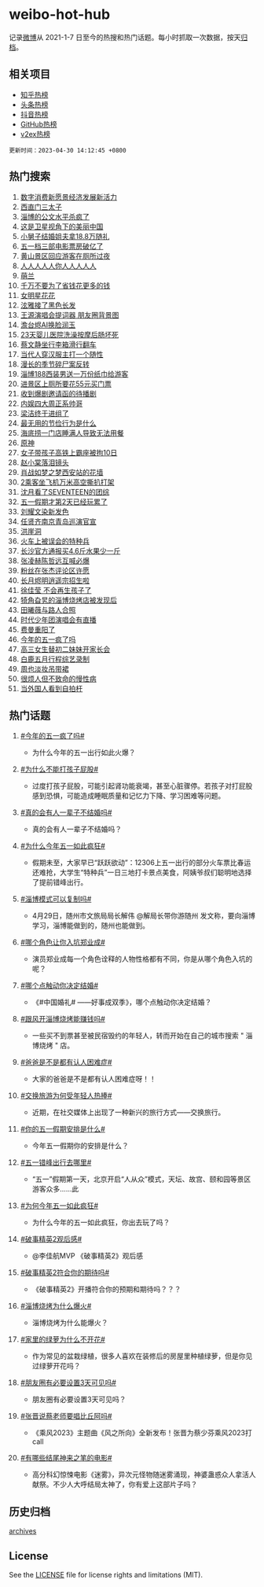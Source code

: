 # weibo-hot-hub

记录[微博](https://www.weibo.com)从 2021-1-7 日至今的热搜和热门话题。每小时抓取一次数据，按天[归档](archives)。

## 相关项目

- [知乎热榜](https://github.com/lonnyzhang423/zhihu-hot-hub)
- [头条热榜](https://github.com/lonnyzhang423/toutiao-hot-hub)
- [抖音热榜](https://github.com/lonnyzhang423/douyin-hot-hub)
- [GitHub热榜](https://github.com/lonnyzhang423/github-hot-hub)
- [v2ex热榜](https://github.com/lonnyzhang423/v2ex-hot-hub)


`更新时间：2023-04-30 14:12:45 +0800`

## 热门搜索

1. [数字消费新愿景经济发展新活力](https://m.weibo.cn/search?containerid=100103type%3D1%26t%3D10%26q%3D%23%E6%95%B0%E5%AD%97%E6%B6%88%E8%B4%B9%E6%96%B0%E6%84%BF%E6%99%AF%E7%BB%8F%E6%B5%8E%E5%8F%91%E5%B1%95%E6%96%B0%E6%B4%BB%E5%8A%9B%23&stream_entry_id=51&isnewpage=1&extparam=seat%3D1%26c_type%3D51%26dgr%3D0%26cate%3D10103%26filter_type%3Drealtimehot%26stream_entry_id%3D51%26pos%3D0%26display_time%3D1682835163%26pre_seqid%3D168283516321196406111&luicode=10000011&lfid=106003type%253D25%2526t%253D3%2526disable_hot%253D1%2526filter_type%253Drealtimehot)
1. [西直门三太子](https://m.weibo.cn/search?containerid=100103type%3D1%26t%3D10%26q%3D%E8%A5%BF%E7%9B%B4%E9%97%A8%E4%B8%89%E5%A4%AA%E5%AD%90&stream_entry_id=31&isnewpage=1&extparam=seat%3D1%26c_type%3D31%26flag%3D2%26realpos%3D1%26stream_entry_id%3D31%26filter_type%3Drealtimehot%26band_rank%3D1%26q%3D%25E8%25A5%25BF%25E7%259B%25B4%25E9%2597%25A8%25E4%25B8%2589%25E5%25A4%25AA%25E5%25AD%2590%26dgr%3D0%26pos%3D0%26cate%3D5001%26lcate%3D5001%26display_time%3D1682835163%26pre_seqid%3D168283516321196406111&luicode=10000011&lfid=106003type%253D25%2526t%253D3%2526disable_hot%253D1%2526filter_type%253Drealtimehot)
1. [淄博的公文水平杀疯了](https://m.weibo.cn/search?containerid=100103type%3D1%26t%3D10%26q%3D%E6%B7%84%E5%8D%9A%E7%9A%84%E5%85%AC%E6%96%87%E6%B0%B4%E5%B9%B3%E6%9D%80%E7%96%AF%E4%BA%86&stream_entry_id=31&isnewpage=1&extparam=seat%3D1%26c_type%3D31%26flag%3D16%26realpos%3D2%26stream_entry_id%3D31%26filter_type%3Drealtimehot%26band_rank%3D2%26q%3D%25E6%25B7%2584%25E5%258D%259A%25E7%259A%2584%25E5%2585%25AC%25E6%2596%2587%25E6%25B0%25B4%25E5%25B9%25B3%25E6%259D%2580%25E7%2596%25AF%25E4%25BA%2586%26dgr%3D0%26pos%3D1%26cate%3D5001%26lcate%3D5001%26display_time%3D1682835163%26pre_seqid%3D168283516321196406111&luicode=10000011&lfid=106003type%253D25%2526t%253D3%2526disable_hot%253D1%2526filter_type%253Drealtimehot)
1. [这是卫星视角下的美丽中国](https://m.weibo.cn/search?containerid=100103type%3D1%26t%3D10%26q%3D%23%E8%BF%99%E6%98%AF%E5%8D%AB%E6%98%9F%E8%A7%86%E8%A7%92%E4%B8%8B%E7%9A%84%E7%BE%8E%E4%B8%BD%E4%B8%AD%E5%9B%BD%23&stream_entry_id=31&isnewpage=1&extparam=seat%3D1%26c_type%3D31%26flag%3D0%26realpos%3D3%26stream_entry_id%3D31%26filter_type%3Drealtimehot%26band_rank%3D3%26q%3D%2523%25E8%25BF%2599%25E6%2598%25AF%25E5%258D%25AB%25E6%2598%259F%25E8%25A7%2586%25E8%25A7%2592%25E4%25B8%258B%25E7%259A%2584%25E7%25BE%258E%25E4%25B8%25BD%25E4%25B8%25AD%25E5%259B%25BD%2523%26dgr%3D0%26pos%3D2%26cate%3D5001%26lcate%3D5001%26display_time%3D1682835163%26pre_seqid%3D168283516321196406111&luicode=10000011&lfid=106003type%253D25%2526t%253D3%2526disable_hot%253D1%2526filter_type%253Drealtimehot)
1. [小舅子结婚姐夫拿18.8万随礼](https://m.weibo.cn/search?containerid=100103type%3D1%26t%3D10%26q%3D%23%E5%B0%8F%E8%88%85%E5%AD%90%E7%BB%93%E5%A9%9A%E5%A7%90%E5%A4%AB%E6%8B%BF18.8%E4%B8%87%E9%9A%8F%E7%A4%BC%23&stream_entry_id=31&isnewpage=1&extparam=seat%3D1%26c_type%3D31%26flag%3D1%26realpos%3D4%26stream_entry_id%3D31%26filter_type%3Drealtimehot%26band_rank%3D4%26q%3D%2523%25E5%25B0%258F%25E8%2588%2585%25E5%25AD%2590%25E7%25BB%2593%25E5%25A9%259A%25E5%25A7%2590%25E5%25A4%25AB%25E6%258B%25BF18.8%25E4%25B8%2587%25E9%259A%258F%25E7%25A4%25BC%2523%26dgr%3D0%26pos%3D3%26cate%3D5001%26lcate%3D5001%26display_time%3D1682835163%26pre_seqid%3D168283516321196406111&luicode=10000011&lfid=106003type%253D25%2526t%253D3%2526disable_hot%253D1%2526filter_type%253Drealtimehot)
1. [五一档三部电影票房破亿了](https://m.weibo.cn/search?containerid=100103type%3D1%26t%3D10%26q%3D%23%E4%BA%94%E4%B8%80%E6%A1%A3%E4%B8%89%E9%83%A8%E7%94%B5%E5%BD%B1%E7%A5%A8%E6%88%BF%E7%A0%B4%E4%BA%BF%E4%BA%86%23&stream_entry_id=31&isnewpage=1&extparam=seat%3D1%26c_type%3D31%26flag%3D2%26realpos%3D5%26stream_entry_id%3D31%26filter_type%3Drealtimehot%26band_rank%3D5%26q%3D%2523%25E4%25BA%2594%25E4%25B8%2580%25E6%25A1%25A3%25E4%25B8%2589%25E9%2583%25A8%25E7%2594%25B5%25E5%25BD%25B1%25E7%25A5%25A8%25E6%2588%25BF%25E7%25A0%25B4%25E4%25BA%25BF%25E4%25BA%2586%2523%26dgr%3D0%26pos%3D4%26cate%3D5001%26lcate%3D5001%26display_time%3D1682835163%26pre_seqid%3D168283516321196406111&luicode=10000011&lfid=106003type%253D25%2526t%253D3%2526disable_hot%253D1%2526filter_type%253Drealtimehot)
1. [黄山景区回应游客在厕所过夜](https://m.weibo.cn/search?containerid=100103type%3D1%26t%3D10%26q%3D%23%E9%BB%84%E5%B1%B1%E6%99%AF%E5%8C%BA%E5%9B%9E%E5%BA%94%E6%B8%B8%E5%AE%A2%E5%9C%A8%E5%8E%95%E6%89%80%E8%BF%87%E5%A4%9C%23&stream_entry_id=31&isnewpage=1&extparam=seat%3D1%26c_type%3D31%26flag%3D2%26realpos%3D6%26stream_entry_id%3D31%26filter_type%3Drealtimehot%26band_rank%3D6%26q%3D%2523%25E9%25BB%2584%25E5%25B1%25B1%25E6%2599%25AF%25E5%258C%25BA%25E5%259B%259E%25E5%25BA%2594%25E6%25B8%25B8%25E5%25AE%25A2%25E5%259C%25A8%25E5%258E%2595%25E6%2589%2580%25E8%25BF%2587%25E5%25A4%259C%2523%26dgr%3D0%26pos%3D5%26cate%3D5001%26lcate%3D5001%26display_time%3D1682835163%26pre_seqid%3D168283516321196406111&luicode=10000011&lfid=106003type%253D25%2526t%253D3%2526disable_hot%253D1%2526filter_type%253Drealtimehot)
1. [人人人人人你人人人人人](https://m.weibo.cn/search?containerid=100103type%3D1%26t%3D10%26q%3D%23%E4%BA%BA%E4%BA%BA%E4%BA%BA%E4%BA%BA%E4%BA%BA%E4%BD%A0%E4%BA%BA%E4%BA%BA%E4%BA%BA%E4%BA%BA%E4%BA%BA%23&stream_entry_id=31&isnewpage=1&extparam=seat%3D1%26c_type%3D31%26flag%3D0%26realpos%3D7%26stream_entry_id%3D31%26filter_type%3Drealtimehot%26band_rank%3D7%26q%3D%2523%25E4%25BA%25BA%25E4%25BA%25BA%25E4%25BA%25BA%25E4%25BA%25BA%25E4%25BA%25BA%25E4%25BD%25A0%25E4%25BA%25BA%25E4%25BA%25BA%25E4%25BA%25BA%25E4%25BA%25BA%25E4%25BA%25BA%2523%26dgr%3D0%26pos%3D6%26cate%3D5001%26lcate%3D5001%26display_time%3D1682835163%26pre_seqid%3D168283516321196406111&luicode=10000011&lfid=106003type%253D25%2526t%253D3%2526disable_hot%253D1%2526filter_type%253Drealtimehot)
1. [萌兰](https://m.weibo.cn/search?containerid=100103type%3D1%26t%3D10%26q%3D%E8%90%8C%E5%85%B0&stream_entry_id=31&isnewpage=1&extparam=seat%3D1%26c_type%3D31%26flag%3D16%26realpos%3D8%26stream_entry_id%3D31%26filter_type%3Drealtimehot%26band_rank%3D8%26q%3D%25E8%2590%258C%25E5%2585%25B0%26dgr%3D0%26pos%3D7%26cate%3D5001%26lcate%3D5001%26display_time%3D1682835163%26pre_seqid%3D168283516321196406111&luicode=10000011&lfid=106003type%253D25%2526t%253D3%2526disable_hot%253D1%2526filter_type%253Drealtimehot)
1. [千万不要为了省钱花更多的钱](https://m.weibo.cn/search?containerid=100103type%3D1%26t%3D10%26q%3D%23%E5%8D%83%E4%B8%87%E4%B8%8D%E8%A6%81%E4%B8%BA%E4%BA%86%E7%9C%81%E9%92%B1%E8%8A%B1%E6%9B%B4%E5%A4%9A%E7%9A%84%E9%92%B1%23&stream_entry_id=31&isnewpage=1&extparam=seat%3D1%26c_type%3D31%26flag%3D1%26realpos%3D9%26stream_entry_id%3D31%26filter_type%3Drealtimehot%26band_rank%3D9%26q%3D%2523%25E5%258D%2583%25E4%25B8%2587%25E4%25B8%258D%25E8%25A6%2581%25E4%25B8%25BA%25E4%25BA%2586%25E7%259C%2581%25E9%2592%25B1%25E8%258A%25B1%25E6%259B%25B4%25E5%25A4%259A%25E7%259A%2584%25E9%2592%25B1%2523%26dgr%3D0%26pos%3D8%26cate%3D5001%26lcate%3D5001%26display_time%3D1682835163%26pre_seqid%3D168283516321196406111&luicode=10000011&lfid=106003type%253D25%2526t%253D3%2526disable_hot%253D1%2526filter_type%253Drealtimehot)
1. [女明星花花](https://m.weibo.cn/search?containerid=100103type%3D1%26t%3D10%26q%3D%E5%A5%B3%E6%98%8E%E6%98%9F%E8%8A%B1%E8%8A%B1&stream_entry_id=31&isnewpage=1&extparam=seat%3D1%26c_type%3D31%26flag%3D0%26realpos%3D10%26stream_entry_id%3D31%26filter_type%3Drealtimehot%26band_rank%3D10%26q%3D%25E5%25A5%25B3%25E6%2598%258E%25E6%2598%259F%25E8%258A%25B1%25E8%258A%25B1%26dgr%3D0%26pos%3D9%26cate%3D5001%26lcate%3D5001%26display_time%3D1682835163%26pre_seqid%3D168283516321196406111&luicode=10000011&lfid=106003type%253D25%2526t%253D3%2526disable_hot%253D1%2526filter_type%253Drealtimehot)
1. [泫雅接了黑色长发](https://m.weibo.cn/search?containerid=100103type%3D1%26t%3D10%26q%3D%23%E6%B3%AB%E9%9B%85%E6%8E%A5%E4%BA%86%E9%BB%91%E8%89%B2%E9%95%BF%E5%8F%91%23&stream_entry_id=31&isnewpage=1&extparam=seat%3D1%26c_type%3D31%26flag%3D2%26realpos%3D11%26stream_entry_id%3D31%26filter_type%3Drealtimehot%26band_rank%3D11%26q%3D%2523%25E6%25B3%25AB%25E9%259B%2585%25E6%258E%25A5%25E4%25BA%2586%25E9%25BB%2591%25E8%2589%25B2%25E9%2595%25BF%25E5%258F%2591%2523%26dgr%3D0%26pos%3D10%26cate%3D5001%26lcate%3D5001%26display_time%3D1682835163%26pre_seqid%3D168283516321196406111&luicode=10000011&lfid=106003type%253D25%2526t%253D3%2526disable_hot%253D1%2526filter_type%253Drealtimehot)
1. [王源演唱会提词器 朋友圈背景图](https://m.weibo.cn/search?containerid=100103type%3D1%26t%3D10%26q%3D%E7%8E%8B%E6%BA%90%E6%BC%94%E5%94%B1%E4%BC%9A%E6%8F%90%E8%AF%8D%E5%99%A8+%E6%9C%8B%E5%8F%8B%E5%9C%88%E8%83%8C%E6%99%AF%E5%9B%BE&stream_entry_id=31&isnewpage=1&extparam=seat%3D1%26c_type%3D31%26flag%3D0%26realpos%3D12%26stream_entry_id%3D31%26filter_type%3Drealtimehot%26band_rank%3D12%26q%3D%25E7%258E%258B%25E6%25BA%2590%25E6%25BC%2594%25E5%2594%25B1%25E4%25BC%259A%25E6%258F%2590%25E8%25AF%258D%25E5%2599%25A8%2520%25E6%259C%258B%25E5%258F%258B%25E5%259C%2588%25E8%2583%258C%25E6%2599%25AF%25E5%259B%25BE%26dgr%3D0%26pos%3D11%26cate%3D5001%26lcate%3D5001%26display_time%3D1682835163%26pre_seqid%3D168283516321196406111&luicode=10000011&lfid=106003type%253D25%2526t%253D3%2526disable_hot%253D1%2526filter_type%253Drealtimehot)
1. [澹台烬AI换脸润玉](https://m.weibo.cn/search?containerid=100103type%3D1%26t%3D10%26q%3D%23%E6%BE%B9%E5%8F%B0%E7%83%ACAI%E6%8D%A2%E8%84%B8%E6%B6%A6%E7%8E%89%23&stream_entry_id=31&isnewpage=1&extparam=seat%3D1%26c_type%3D31%26flag%3D1%26realpos%3D13%26stream_entry_id%3D31%26filter_type%3Drealtimehot%26band_rank%3D13%26q%3D%2523%25E6%25BE%25B9%25E5%258F%25B0%25E7%2583%25ACAI%25E6%258D%25A2%25E8%2584%25B8%25E6%25B6%25A6%25E7%258E%2589%2523%26dgr%3D0%26pos%3D12%26cate%3D5001%26lcate%3D5001%26display_time%3D1682835163%26pre_seqid%3D168283516321196406111&luicode=10000011&lfid=106003type%253D25%2526t%253D3%2526disable_hot%253D1%2526filter_type%253Drealtimehot)
1. [23天婴儿医院洗澡按摩后肠坏死](https://m.weibo.cn/search?containerid=100103type%3D1%26t%3D10%26q%3D%2323%E5%A4%A9%E5%A9%B4%E5%84%BF%E5%8C%BB%E9%99%A2%E6%B4%97%E6%BE%A1%E6%8C%89%E6%91%A9%E5%90%8E%E8%82%A0%E5%9D%8F%E6%AD%BB%23&stream_entry_id=31&isnewpage=1&extparam=seat%3D1%26c_type%3D31%26flag%3D0%26realpos%3D14%26stream_entry_id%3D31%26filter_type%3Drealtimehot%26band_rank%3D14%26q%3D%252323%25E5%25A4%25A9%25E5%25A9%25B4%25E5%2584%25BF%25E5%258C%25BB%25E9%2599%25A2%25E6%25B4%2597%25E6%25BE%25A1%25E6%258C%2589%25E6%2591%25A9%25E5%2590%258E%25E8%2582%25A0%25E5%259D%258F%25E6%25AD%25BB%2523%26dgr%3D0%26pos%3D13%26cate%3D5001%26lcate%3D5001%26display_time%3D1682835163%26pre_seqid%3D168283516321196406111&luicode=10000011&lfid=106003type%253D25%2526t%253D3%2526disable_hot%253D1%2526filter_type%253Drealtimehot)
1. [蔡文静坐行李箱滑行翻车](https://m.weibo.cn/search?containerid=100103type%3D1%26t%3D10%26q%3D%23%E8%94%A1%E6%96%87%E9%9D%99%E5%9D%90%E8%A1%8C%E6%9D%8E%E7%AE%B1%E6%BB%91%E8%A1%8C%E7%BF%BB%E8%BD%A6%23&stream_entry_id=31&isnewpage=1&extparam=seat%3D1%26c_type%3D31%26flag%3D1%26realpos%3D15%26stream_entry_id%3D31%26filter_type%3Drealtimehot%26band_rank%3D15%26q%3D%2523%25E8%2594%25A1%25E6%2596%2587%25E9%259D%2599%25E5%259D%2590%25E8%25A1%258C%25E6%259D%258E%25E7%25AE%25B1%25E6%25BB%2591%25E8%25A1%258C%25E7%25BF%25BB%25E8%25BD%25A6%2523%26dgr%3D0%26pos%3D14%26cate%3D5001%26lcate%3D5001%26display_time%3D1682835163%26pre_seqid%3D168283516321196406111&luicode=10000011&lfid=106003type%253D25%2526t%253D3%2526disable_hot%253D1%2526filter_type%253Drealtimehot)
1. [当代人穿汉服主打一个随性](https://m.weibo.cn/search?containerid=100103type%3D1%26t%3D10%26q%3D%23%E5%BD%93%E4%BB%A3%E4%BA%BA%E7%A9%BF%E6%B1%89%E6%9C%8D%E4%B8%BB%E6%89%93%E4%B8%80%E4%B8%AA%E9%9A%8F%E6%80%A7%23&stream_entry_id=31&isnewpage=1&extparam=seat%3D1%26c_type%3D31%26flag%3D1%26realpos%3D16%26stream_entry_id%3D31%26filter_type%3Drealtimehot%26band_rank%3D16%26q%3D%2523%25E5%25BD%2593%25E4%25BB%25A3%25E4%25BA%25BA%25E7%25A9%25BF%25E6%25B1%2589%25E6%259C%258D%25E4%25B8%25BB%25E6%2589%2593%25E4%25B8%2580%25E4%25B8%25AA%25E9%259A%258F%25E6%2580%25A7%2523%26dgr%3D0%26pos%3D15%26cate%3D5001%26lcate%3D5001%26display_time%3D1682835163%26pre_seqid%3D168283516321196406111&luicode=10000011&lfid=106003type%253D25%2526t%253D3%2526disable_hot%253D1%2526filter_type%253Drealtimehot)
1. [漫长的季节碎尸案反转](https://m.weibo.cn/search?containerid=100103type%3D1%26t%3D10%26q%3D%23%E6%BC%AB%E9%95%BF%E7%9A%84%E5%AD%A3%E8%8A%82%E7%A2%8E%E5%B0%B8%E6%A1%88%E5%8F%8D%E8%BD%AC%23&stream_entry_id=31&isnewpage=1&extparam=seat%3D1%26c_type%3D31%26flag%3D0%26realpos%3D17%26stream_entry_id%3D31%26filter_type%3Drealtimehot%26band_rank%3D17%26q%3D%2523%25E6%25BC%25AB%25E9%2595%25BF%25E7%259A%2584%25E5%25AD%25A3%25E8%258A%2582%25E7%25A2%258E%25E5%25B0%25B8%25E6%25A1%2588%25E5%258F%258D%25E8%25BD%25AC%2523%26dgr%3D0%26pos%3D16%26cate%3D5001%26lcate%3D5001%26display_time%3D1682835163%26pre_seqid%3D168283516321196406111&luicode=10000011&lfid=106003type%253D25%2526t%253D3%2526disable_hot%253D1%2526filter_type%253Drealtimehot)
1. [淄博188西装男送一万份纸巾给游客](https://m.weibo.cn/search?containerid=100103type%3D1%26t%3D10%26q%3D%23%E6%B7%84%E5%8D%9A188%E8%A5%BF%E8%A3%85%E7%94%B7%E9%80%81%E4%B8%80%E4%B8%87%E4%BB%BD%E7%BA%B8%E5%B7%BE%E7%BB%99%E6%B8%B8%E5%AE%A2%23&stream_entry_id=31&isnewpage=1&extparam=seat%3D1%26c_type%3D31%26flag%3D0%26realpos%3D18%26stream_entry_id%3D31%26filter_type%3Drealtimehot%26band_rank%3D18%26q%3D%2523%25E6%25B7%2584%25E5%258D%259A188%25E8%25A5%25BF%25E8%25A3%2585%25E7%2594%25B7%25E9%2580%2581%25E4%25B8%2580%25E4%25B8%2587%25E4%25BB%25BD%25E7%25BA%25B8%25E5%25B7%25BE%25E7%25BB%2599%25E6%25B8%25B8%25E5%25AE%25A2%2523%26dgr%3D0%26pos%3D17%26cate%3D5001%26lcate%3D5001%26display_time%3D1682835163%26pre_seqid%3D168283516321196406111&luicode=10000011&lfid=106003type%253D25%2526t%253D3%2526disable_hot%253D1%2526filter_type%253Drealtimehot)
1. [进景区上厕所要花55元买门票](https://m.weibo.cn/search?containerid=100103type%3D1%26t%3D10%26q%3D%23%E8%BF%9B%E6%99%AF%E5%8C%BA%E4%B8%8A%E5%8E%95%E6%89%80%E8%A6%81%E8%8A%B155%E5%85%83%E4%B9%B0%E9%97%A8%E7%A5%A8%23&stream_entry_id=31&isnewpage=1&extparam=seat%3D1%26c_type%3D31%26flag%3D1%26realpos%3D19%26stream_entry_id%3D31%26filter_type%3Drealtimehot%26band_rank%3D19%26q%3D%2523%25E8%25BF%259B%25E6%2599%25AF%25E5%258C%25BA%25E4%25B8%258A%25E5%258E%2595%25E6%2589%2580%25E8%25A6%2581%25E8%258A%25B155%25E5%2585%2583%25E4%25B9%25B0%25E9%2597%25A8%25E7%25A5%25A8%2523%26dgr%3D0%26pos%3D18%26cate%3D5001%26lcate%3D5001%26display_time%3D1682835163%26pre_seqid%3D168283516321196406111&luicode=10000011&lfid=106003type%253D25%2526t%253D3%2526disable_hot%253D1%2526filter_type%253Drealtimehot)
1. [收到爆剧邀请函的待播剧](https://m.weibo.cn/search?containerid=100103type%3D1%26t%3D10%26q%3D%23%E6%94%B6%E5%88%B0%E7%88%86%E5%89%A7%E9%82%80%E8%AF%B7%E5%87%BD%E7%9A%84%E5%BE%85%E6%92%AD%E5%89%A7%23&stream_entry_id=31&isnewpage=1&extparam=seat%3D1%26c_type%3D31%26flag%3D0%26realpos%3D20%26stream_entry_id%3D31%26filter_type%3Drealtimehot%26band_rank%3D20%26q%3D%2523%25E6%2594%25B6%25E5%2588%25B0%25E7%2588%2586%25E5%2589%25A7%25E9%2582%2580%25E8%25AF%25B7%25E5%2587%25BD%25E7%259A%2584%25E5%25BE%2585%25E6%2592%25AD%25E5%2589%25A7%2523%26dgr%3D0%26pos%3D19%26cate%3D5001%26lcate%3D5001%26display_time%3D1682835163%26pre_seqid%3D168283516321196406111&luicode=10000011&lfid=106003type%253D25%2526t%253D3%2526disable_hot%253D1%2526filter_type%253Drealtimehot)
1. [内娱四大周正系帅哥](https://m.weibo.cn/search?containerid=100103type%3D1%26t%3D10%26q%3D%23%E5%86%85%E5%A8%B1%E5%9B%9B%E5%A4%A7%E5%91%A8%E6%AD%A3%E7%B3%BB%E5%B8%85%E5%93%A5%23&stream_entry_id=31&isnewpage=1&extparam=seat%3D1%26c_type%3D31%26flag%3D0%26realpos%3D21%26stream_entry_id%3D31%26filter_type%3Drealtimehot%26band_rank%3D21%26q%3D%2523%25E5%2586%2585%25E5%25A8%25B1%25E5%259B%259B%25E5%25A4%25A7%25E5%2591%25A8%25E6%25AD%25A3%25E7%25B3%25BB%25E5%25B8%2585%25E5%2593%25A5%2523%26dgr%3D0%26pos%3D20%26cate%3D5001%26lcate%3D5001%26display_time%3D1682835163%26pre_seqid%3D168283516321196406111&luicode=10000011&lfid=106003type%253D25%2526t%253D3%2526disable_hot%253D1%2526filter_type%253Drealtimehot)
1. [梁洁终于进组了](https://m.weibo.cn/search?containerid=100103type%3D1%26t%3D10%26q%3D%23%E6%A2%81%E6%B4%81%E7%BB%88%E4%BA%8E%E8%BF%9B%E7%BB%84%E4%BA%86%23&stream_entry_id=31&isnewpage=1&extparam=seat%3D1%26c_type%3D31%26flag%3D0%26realpos%3D22%26stream_entry_id%3D31%26filter_type%3Drealtimehot%26band_rank%3D22%26q%3D%2523%25E6%25A2%2581%25E6%25B4%2581%25E7%25BB%2588%25E4%25BA%258E%25E8%25BF%259B%25E7%25BB%2584%25E4%25BA%2586%2523%26dgr%3D0%26pos%3D21%26cate%3D5001%26lcate%3D5001%26display_time%3D1682835163%26pre_seqid%3D168283516321196406111&luicode=10000011&lfid=106003type%253D25%2526t%253D3%2526disable_hot%253D1%2526filter_type%253Drealtimehot)
1. [最无用的节俭行为是什么](https://m.weibo.cn/search?containerid=100103type%3D1%26t%3D10%26q%3D%23%E6%9C%80%E6%97%A0%E7%94%A8%E7%9A%84%E8%8A%82%E4%BF%AD%E8%A1%8C%E4%B8%BA%E6%98%AF%E4%BB%80%E4%B9%88%23&stream_entry_id=31&isnewpage=1&extparam=seat%3D1%26c_type%3D31%26flag%3D0%26realpos%3D23%26stream_entry_id%3D31%26filter_type%3Drealtimehot%26band_rank%3D23%26q%3D%2523%25E6%259C%2580%25E6%2597%25A0%25E7%2594%25A8%25E7%259A%2584%25E8%258A%2582%25E4%25BF%25AD%25E8%25A1%258C%25E4%25B8%25BA%25E6%2598%25AF%25E4%25BB%2580%25E4%25B9%2588%2523%26dgr%3D0%26pos%3D22%26cate%3D5001%26lcate%3D5001%26display_time%3D1682835163%26pre_seqid%3D168283516321196406111&luicode=10000011&lfid=106003type%253D25%2526t%253D3%2526disable_hot%253D1%2526filter_type%253Drealtimehot)
1. [海底捞一门店睡满人导致无法用餐](https://m.weibo.cn/search?containerid=100103type%3D1%26t%3D10%26q%3D%23%E6%B5%B7%E5%BA%95%E6%8D%9E%E4%B8%80%E9%97%A8%E5%BA%97%E7%9D%A1%E6%BB%A1%E4%BA%BA%E5%AF%BC%E8%87%B4%E6%97%A0%E6%B3%95%E7%94%A8%E9%A4%90%23&stream_entry_id=31&isnewpage=1&extparam=seat%3D1%26c_type%3D31%26flag%3D0%26realpos%3D24%26stream_entry_id%3D31%26filter_type%3Drealtimehot%26band_rank%3D24%26q%3D%2523%25E6%25B5%25B7%25E5%25BA%2595%25E6%258D%259E%25E4%25B8%2580%25E9%2597%25A8%25E5%25BA%2597%25E7%259D%25A1%25E6%25BB%25A1%25E4%25BA%25BA%25E5%25AF%25BC%25E8%2587%25B4%25E6%2597%25A0%25E6%25B3%2595%25E7%2594%25A8%25E9%25A4%2590%2523%26dgr%3D0%26pos%3D23%26cate%3D5001%26lcate%3D5001%26display_time%3D1682835163%26pre_seqid%3D168283516321196406111&luicode=10000011&lfid=106003type%253D25%2526t%253D3%2526disable_hot%253D1%2526filter_type%253Drealtimehot)
1. [原神](https://m.weibo.cn/search?containerid=100103type%3D1%26t%3D10%26q%3D%E5%8E%9F%E7%A5%9E&stream_entry_id=31&isnewpage=1&extparam=seat%3D1%26c_type%3D31%26flag%3D1%26realpos%3D25%26stream_entry_id%3D31%26filter_type%3Drealtimehot%26band_rank%3D25%26q%3D%25E5%258E%259F%25E7%25A5%259E%26dgr%3D0%26pos%3D24%26cate%3D5001%26lcate%3D5001%26display_time%3D1682835163%26pre_seqid%3D168283516321196406111&luicode=10000011&lfid=106003type%253D25%2526t%253D3%2526disable_hot%253D1%2526filter_type%253Drealtimehot)
1. [女子带孩子高铁上霸座被拘10日](https://m.weibo.cn/search?containerid=100103type%3D1%26t%3D10%26q%3D%23%E5%A5%B3%E5%AD%90%E5%B8%A6%E5%AD%A9%E5%AD%90%E9%AB%98%E9%93%81%E4%B8%8A%E9%9C%B8%E5%BA%A7%E8%A2%AB%E6%8B%9810%E6%97%A5%23&stream_entry_id=31&isnewpage=1&extparam=seat%3D1%26c_type%3D31%26flag%3D0%26realpos%3D26%26stream_entry_id%3D31%26filter_type%3Drealtimehot%26band_rank%3D26%26q%3D%2523%25E5%25A5%25B3%25E5%25AD%2590%25E5%25B8%25A6%25E5%25AD%25A9%25E5%25AD%2590%25E9%25AB%2598%25E9%2593%2581%25E4%25B8%258A%25E9%259C%25B8%25E5%25BA%25A7%25E8%25A2%25AB%25E6%258B%259810%25E6%2597%25A5%2523%26dgr%3D0%26pos%3D25%26cate%3D5001%26lcate%3D5001%26display_time%3D1682835163%26pre_seqid%3D168283516321196406111&luicode=10000011&lfid=106003type%253D25%2526t%253D3%2526disable_hot%253D1%2526filter_type%253Drealtimehot)
1. [赵小棠落泪镜头](https://m.weibo.cn/search?containerid=100103type%3D1%26t%3D10%26q%3D%23%E8%B5%B5%E5%B0%8F%E6%A3%A0%E8%90%BD%E6%B3%AA%E9%95%9C%E5%A4%B4%23&stream_entry_id=31&isnewpage=1&extparam=seat%3D1%26c_type%3D31%26flag%3D1%26realpos%3D27%26stream_entry_id%3D31%26filter_type%3Drealtimehot%26band_rank%3D27%26q%3D%2523%25E8%25B5%25B5%25E5%25B0%258F%25E6%25A3%25A0%25E8%2590%25BD%25E6%25B3%25AA%25E9%2595%259C%25E5%25A4%25B4%2523%26dgr%3D0%26pos%3D26%26cate%3D5001%26lcate%3D5001%26display_time%3D1682835163%26pre_seqid%3D168283516321196406111&luicode=10000011&lfid=106003type%253D25%2526t%253D3%2526disable_hot%253D1%2526filter_type%253Drealtimehot)
1. [肖战如梦之梦西安站的花墙](https://m.weibo.cn/search?containerid=100103type%3D1%26t%3D10%26q%3D%23%E8%82%96%E6%88%98%E5%A6%82%E6%A2%A6%E4%B9%8B%E6%A2%A6%E8%A5%BF%E5%AE%89%E7%AB%99%E7%9A%84%E8%8A%B1%E5%A2%99%23&stream_entry_id=31&isnewpage=1&extparam=seat%3D1%26c_type%3D31%26flag%3D0%26realpos%3D28%26stream_entry_id%3D31%26filter_type%3Drealtimehot%26band_rank%3D28%26q%3D%2523%25E8%2582%2596%25E6%2588%2598%25E5%25A6%2582%25E6%25A2%25A6%25E4%25B9%258B%25E6%25A2%25A6%25E8%25A5%25BF%25E5%25AE%2589%25E7%25AB%2599%25E7%259A%2584%25E8%258A%25B1%25E5%25A2%2599%2523%26dgr%3D0%26pos%3D27%26cate%3D5001%26lcate%3D5001%26display_time%3D1682835163%26pre_seqid%3D168283516321196406111&luicode=10000011&lfid=106003type%253D25%2526t%253D3%2526disable_hot%253D1%2526filter_type%253Drealtimehot)
1. [2乘客坐飞机万米高空撕扒打架](https://m.weibo.cn/search?containerid=100103type%3D1%26t%3D10%26q%3D%232%E4%B9%98%E5%AE%A2%E5%9D%90%E9%A3%9E%E6%9C%BA%E4%B8%87%E7%B1%B3%E9%AB%98%E7%A9%BA%E6%92%95%E6%89%92%E6%89%93%E6%9E%B6%23&stream_entry_id=31&isnewpage=1&extparam=seat%3D1%26c_type%3D31%26flag%3D0%26realpos%3D29%26stream_entry_id%3D31%26filter_type%3Drealtimehot%26band_rank%3D29%26q%3D%25232%25E4%25B9%2598%25E5%25AE%25A2%25E5%259D%2590%25E9%25A3%259E%25E6%259C%25BA%25E4%25B8%2587%25E7%25B1%25B3%25E9%25AB%2598%25E7%25A9%25BA%25E6%2592%2595%25E6%2589%2592%25E6%2589%2593%25E6%259E%25B6%2523%26dgr%3D0%26pos%3D28%26cate%3D5001%26lcate%3D5001%26display_time%3D1682835163%26pre_seqid%3D168283516321196406111&luicode=10000011&lfid=106003type%253D25%2526t%253D3%2526disable_hot%253D1%2526filter_type%253Drealtimehot)
1. [沈月看了SEVENTEEN的团综](https://m.weibo.cn/search?containerid=100103type%3D1%26t%3D10%26q%3D%23%E6%B2%88%E6%9C%88%E7%9C%8B%E4%BA%86SEVENTEEN%E7%9A%84%E5%9B%A2%E7%BB%BC%23&stream_entry_id=31&isnewpage=1&extparam=seat%3D1%26c_type%3D31%26flag%3D1%26realpos%3D30%26stream_entry_id%3D31%26filter_type%3Drealtimehot%26band_rank%3D30%26q%3D%2523%25E6%25B2%2588%25E6%259C%2588%25E7%259C%258B%25E4%25BA%2586SEVENTEEN%25E7%259A%2584%25E5%259B%25A2%25E7%25BB%25BC%2523%26dgr%3D0%26pos%3D29%26cate%3D5001%26lcate%3D5001%26display_time%3D1682835163%26pre_seqid%3D168283516321196406111&luicode=10000011&lfid=106003type%253D25%2526t%253D3%2526disable_hot%253D1%2526filter_type%253Drealtimehot)
1. [五一假期才第2天已经玩累了](https://m.weibo.cn/search?containerid=100103type%3D1%26t%3D10%26q%3D%23%E4%BA%94%E4%B8%80%E5%81%87%E6%9C%9F%E6%89%8D%E7%AC%AC2%E5%A4%A9%E5%B7%B2%E7%BB%8F%E7%8E%A9%E7%B4%AF%E4%BA%86%23&stream_entry_id=31&isnewpage=1&extparam=seat%3D1%26c_type%3D31%26flag%3D1%26realpos%3D31%26stream_entry_id%3D31%26filter_type%3Drealtimehot%26band_rank%3D31%26q%3D%2523%25E4%25BA%2594%25E4%25B8%2580%25E5%2581%2587%25E6%259C%259F%25E6%2589%258D%25E7%25AC%25AC2%25E5%25A4%25A9%25E5%25B7%25B2%25E7%25BB%258F%25E7%258E%25A9%25E7%25B4%25AF%25E4%25BA%2586%2523%26dgr%3D0%26pos%3D30%26cate%3D5001%26lcate%3D5001%26display_time%3D1682835163%26pre_seqid%3D168283516321196406111&luicode=10000011&lfid=106003type%253D25%2526t%253D3%2526disable_hot%253D1%2526filter_type%253Drealtimehot)
1. [刘耀文染新发色](https://m.weibo.cn/search?containerid=100103type%3D1%26t%3D10%26q%3D%23%E5%88%98%E8%80%80%E6%96%87%E6%9F%93%E6%96%B0%E5%8F%91%E8%89%B2%23&stream_entry_id=31&isnewpage=1&extparam=seat%3D1%26c_type%3D31%26flag%3D1%26realpos%3D32%26stream_entry_id%3D31%26filter_type%3Drealtimehot%26band_rank%3D32%26q%3D%2523%25E5%2588%2598%25E8%2580%2580%25E6%2596%2587%25E6%259F%2593%25E6%2596%25B0%25E5%258F%2591%25E8%2589%25B2%2523%26dgr%3D0%26pos%3D31%26cate%3D5001%26lcate%3D5001%26display_time%3D1682835163%26pre_seqid%3D168283516321196406111&luicode=10000011&lfid=106003type%253D25%2526t%253D3%2526disable_hot%253D1%2526filter_type%253Drealtimehot)
1. [任贤齐南京青岛巡演官宣](https://m.weibo.cn/search?containerid=100103type%3D1%26t%3D10%26q%3D%23%E4%BB%BB%E8%B4%A4%E9%BD%90%E5%8D%97%E4%BA%AC%E9%9D%92%E5%B2%9B%E5%B7%A1%E6%BC%94%E5%AE%98%E5%AE%A3%23&stream_entry_id=31&isnewpage=1&extparam=seat%3D1%26c_type%3D31%26flag%3D1%26realpos%3D33%26stream_entry_id%3D31%26filter_type%3Drealtimehot%26band_rank%3D33%26q%3D%2523%25E4%25BB%25BB%25E8%25B4%25A4%25E9%25BD%2590%25E5%258D%2597%25E4%25BA%25AC%25E9%259D%2592%25E5%25B2%259B%25E5%25B7%25A1%25E6%25BC%2594%25E5%25AE%2598%25E5%25AE%25A3%2523%26dgr%3D0%26pos%3D32%26cate%3D5001%26lcate%3D5001%26display_time%3D1682835163%26pre_seqid%3D168283516321196406111&luicode=10000011&lfid=106003type%253D25%2526t%253D3%2526disable_hot%253D1%2526filter_type%253Drealtimehot)
1. [洪崖洞](https://m.weibo.cn/search?containerid=100103type%3D1%26t%3D10%26q%3D%E6%B4%AA%E5%B4%96%E6%B4%9E&stream_entry_id=31&isnewpage=1&extparam=seat%3D1%26c_type%3D31%26flag%3D0%26realpos%3D34%26stream_entry_id%3D31%26filter_type%3Drealtimehot%26band_rank%3D34%26q%3D%25E6%25B4%25AA%25E5%25B4%2596%25E6%25B4%259E%26dgr%3D0%26pos%3D33%26cate%3D5001%26lcate%3D5001%26display_time%3D1682835163%26pre_seqid%3D168283516321196406111&luicode=10000011&lfid=106003type%253D25%2526t%253D3%2526disable_hot%253D1%2526filter_type%253Drealtimehot)
1. [火车上被误会的特种兵](https://m.weibo.cn/search?containerid=100103type%3D1%26t%3D10%26q%3D%23%E7%81%AB%E8%BD%A6%E4%B8%8A%E8%A2%AB%E8%AF%AF%E4%BC%9A%E7%9A%84%E7%89%B9%E7%A7%8D%E5%85%B5%23&stream_entry_id=31&isnewpage=1&extparam=seat%3D1%26c_type%3D31%26flag%3D0%26realpos%3D35%26stream_entry_id%3D31%26filter_type%3Drealtimehot%26band_rank%3D35%26q%3D%2523%25E7%2581%25AB%25E8%25BD%25A6%25E4%25B8%258A%25E8%25A2%25AB%25E8%25AF%25AF%25E4%25BC%259A%25E7%259A%2584%25E7%2589%25B9%25E7%25A7%258D%25E5%2585%25B5%2523%26dgr%3D0%26pos%3D34%26cate%3D5001%26lcate%3D5001%26display_time%3D1682835163%26pre_seqid%3D168283516321196406111&luicode=10000011&lfid=106003type%253D25%2526t%253D3%2526disable_hot%253D1%2526filter_type%253Drealtimehot)
1. [长沙官方通报买4.6斤水果少一斤](https://m.weibo.cn/search?containerid=100103type%3D1%26t%3D10%26q%3D%23%E9%95%BF%E6%B2%99%E5%AE%98%E6%96%B9%E9%80%9A%E6%8A%A5%E4%B9%B04.6%E6%96%A4%E6%B0%B4%E6%9E%9C%E5%B0%91%E4%B8%80%E6%96%A4%23&stream_entry_id=31&isnewpage=1&extparam=seat%3D1%26c_type%3D31%26flag%3D0%26realpos%3D36%26stream_entry_id%3D31%26filter_type%3Drealtimehot%26band_rank%3D36%26q%3D%2523%25E9%2595%25BF%25E6%25B2%2599%25E5%25AE%2598%25E6%2596%25B9%25E9%2580%259A%25E6%258A%25A5%25E4%25B9%25B04.6%25E6%2596%25A4%25E6%25B0%25B4%25E6%259E%259C%25E5%25B0%2591%25E4%25B8%2580%25E6%2596%25A4%2523%26dgr%3D0%26pos%3D35%26cate%3D5001%26lcate%3D5001%26display_time%3D1682835163%26pre_seqid%3D168283516321196406111&luicode=10000011&lfid=106003type%253D25%2526t%253D3%2526disable_hot%253D1%2526filter_type%253Drealtimehot)
1. [张凌赫陈哲远互喊必爆](https://m.weibo.cn/search?containerid=100103type%3D1%26t%3D10%26q%3D%23%E5%BC%A0%E5%87%8C%E8%B5%AB%E9%99%88%E5%93%B2%E8%BF%9C%E4%BA%92%E5%96%8A%E5%BF%85%E7%88%86%23&stream_entry_id=31&isnewpage=1&extparam=seat%3D1%26c_type%3D31%26flag%3D1%26realpos%3D37%26stream_entry_id%3D31%26filter_type%3Drealtimehot%26band_rank%3D37%26q%3D%2523%25E5%25BC%25A0%25E5%2587%258C%25E8%25B5%25AB%25E9%2599%2588%25E5%2593%25B2%25E8%25BF%259C%25E4%25BA%2592%25E5%2596%258A%25E5%25BF%2585%25E7%2588%2586%2523%26dgr%3D0%26pos%3D36%26cate%3D5001%26lcate%3D5001%26display_time%3D1682835163%26pre_seqid%3D168283516321196406111&luicode=10000011&lfid=106003type%253D25%2526t%253D3%2526disable_hot%253D1%2526filter_type%253Drealtimehot)
1. [粉丝在张杰评论区许愿](https://m.weibo.cn/search?containerid=100103type%3D1%26t%3D10%26q%3D%23%E7%B2%89%E4%B8%9D%E5%9C%A8%E5%BC%A0%E6%9D%B0%E8%AF%84%E8%AE%BA%E5%8C%BA%E8%AE%B8%E6%84%BF%23&stream_entry_id=31&isnewpage=1&extparam=seat%3D1%26c_type%3D31%26flag%3D1%26realpos%3D38%26stream_entry_id%3D31%26filter_type%3Drealtimehot%26band_rank%3D38%26q%3D%2523%25E7%25B2%2589%25E4%25B8%259D%25E5%259C%25A8%25E5%25BC%25A0%25E6%259D%25B0%25E8%25AF%2584%25E8%25AE%25BA%25E5%258C%25BA%25E8%25AE%25B8%25E6%2584%25BF%2523%26dgr%3D0%26pos%3D37%26cate%3D5001%26lcate%3D5001%26display_time%3D1682835163%26pre_seqid%3D168283516321196406111&luicode=10000011&lfid=106003type%253D25%2526t%253D3%2526disable_hot%253D1%2526filter_type%253Drealtimehot)
1. [长月烬明逍遥宗招生啦](https://m.weibo.cn/search?containerid=100103type%3D1%26t%3D10%26q%3D%23%E9%95%BF%E6%9C%88%E7%83%AC%E6%98%8E%E9%80%8D%E9%81%A5%E5%AE%97%E6%8B%9B%E7%94%9F%E5%95%A6%23&stream_entry_id=31&isnewpage=1&extparam=seat%3D1%26c_type%3D31%26flag%3D0%26realpos%3D39%26stream_entry_id%3D31%26filter_type%3Drealtimehot%26band_rank%3D39%26q%3D%2523%25E9%2595%25BF%25E6%259C%2588%25E7%2583%25AC%25E6%2598%258E%25E9%2580%258D%25E9%2581%25A5%25E5%25AE%2597%25E6%258B%259B%25E7%2594%259F%25E5%2595%25A6%2523%26dgr%3D0%26pos%3D38%26cate%3D5001%26lcate%3D5001%26display_time%3D1682835163%26pre_seqid%3D168283516321196406111&luicode=10000011&lfid=106003type%253D25%2526t%253D3%2526disable_hot%253D1%2526filter_type%253Drealtimehot)
1. [徐佳莹 不会再生孩子了](https://m.weibo.cn/search?containerid=100103type%3D1%26t%3D10%26q%3D%E5%BE%90%E4%BD%B3%E8%8E%B9+%E4%B8%8D%E4%BC%9A%E5%86%8D%E7%94%9F%E5%AD%A9%E5%AD%90%E4%BA%86&stream_entry_id=31&isnewpage=1&extparam=seat%3D1%26c_type%3D31%26flag%3D0%26realpos%3D40%26stream_entry_id%3D31%26filter_type%3Drealtimehot%26band_rank%3D40%26q%3D%25E5%25BE%2590%25E4%25BD%25B3%25E8%258E%25B9%2520%25E4%25B8%258D%25E4%25BC%259A%25E5%2586%258D%25E7%2594%259F%25E5%25AD%25A9%25E5%25AD%2590%25E4%25BA%2586%26dgr%3D0%26pos%3D39%26cate%3D5001%26lcate%3D5001%26display_time%3D1682835163%26pre_seqid%3D168283516321196406111&luicode=10000011&lfid=106003type%253D25%2526t%253D3%2526disable_hot%253D1%2526filter_type%253Drealtimehot)
1. [犄角旮旯的淄博烧烤店被发现后](https://m.weibo.cn/search?containerid=100103type%3D1%26t%3D10%26q%3D%23%E7%8A%84%E8%A7%92%E6%97%AE%E6%97%AF%E7%9A%84%E6%B7%84%E5%8D%9A%E7%83%A7%E7%83%A4%E5%BA%97%E8%A2%AB%E5%8F%91%E7%8E%B0%E5%90%8E%23&stream_entry_id=31&isnewpage=1&extparam=seat%3D1%26c_type%3D31%26flag%3D1%26realpos%3D41%26stream_entry_id%3D31%26filter_type%3Drealtimehot%26band_rank%3D41%26q%3D%2523%25E7%258A%2584%25E8%25A7%2592%25E6%2597%25AE%25E6%2597%25AF%25E7%259A%2584%25E6%25B7%2584%25E5%258D%259A%25E7%2583%25A7%25E7%2583%25A4%25E5%25BA%2597%25E8%25A2%25AB%25E5%258F%2591%25E7%258E%25B0%25E5%2590%258E%2523%26dgr%3D0%26pos%3D40%26cate%3D5001%26lcate%3D5001%26display_time%3D1682835163%26pre_seqid%3D168283516321196406111&luicode=10000011&lfid=106003type%253D25%2526t%253D3%2526disable_hot%253D1%2526filter_type%253Drealtimehot)
1. [田曦薇与路人合照](https://m.weibo.cn/search?containerid=100103type%3D1%26t%3D10%26q%3D%23%E7%94%B0%E6%9B%A6%E8%96%87%E4%B8%8E%E8%B7%AF%E4%BA%BA%E5%90%88%E7%85%A7%23&stream_entry_id=31&isnewpage=1&extparam=seat%3D1%26c_type%3D31%26flag%3D1%26realpos%3D42%26stream_entry_id%3D31%26filter_type%3Drealtimehot%26band_rank%3D42%26q%3D%2523%25E7%2594%25B0%25E6%259B%25A6%25E8%2596%2587%25E4%25B8%258E%25E8%25B7%25AF%25E4%25BA%25BA%25E5%2590%2588%25E7%2585%25A7%2523%26dgr%3D0%26pos%3D41%26cate%3D5001%26lcate%3D5001%26display_time%3D1682835163%26pre_seqid%3D168283516321196406111&luicode=10000011&lfid=106003type%253D25%2526t%253D3%2526disable_hot%253D1%2526filter_type%253Drealtimehot)
1. [时代少年团演唱会有直播](https://m.weibo.cn/search?containerid=100103type%3D1%26t%3D10%26q%3D%23%E6%97%B6%E4%BB%A3%E5%B0%91%E5%B9%B4%E5%9B%A2%E6%BC%94%E5%94%B1%E4%BC%9A%E6%9C%89%E7%9B%B4%E6%92%AD%23&stream_entry_id=31&isnewpage=1&extparam=seat%3D1%26c_type%3D31%26flag%3D1%26realpos%3D43%26stream_entry_id%3D31%26filter_type%3Drealtimehot%26band_rank%3D43%26q%3D%2523%25E6%2597%25B6%25E4%25BB%25A3%25E5%25B0%2591%25E5%25B9%25B4%25E5%259B%25A2%25E6%25BC%2594%25E5%2594%25B1%25E4%25BC%259A%25E6%259C%2589%25E7%259B%25B4%25E6%2592%25AD%2523%26dgr%3D0%26pos%3D42%26cate%3D5001%26lcate%3D5001%26display_time%3D1682835163%26pre_seqid%3D168283516321196406111&luicode=10000011&lfid=106003type%253D25%2526t%253D3%2526disable_hot%253D1%2526filter_type%253Drealtimehot)
1. [费曼重阳了](https://m.weibo.cn/search?containerid=100103type%3D1%26t%3D10%26q%3D%23%E8%B4%B9%E6%9B%BC%E9%87%8D%E9%98%B3%E4%BA%86%23&stream_entry_id=31&isnewpage=1&extparam=seat%3D1%26c_type%3D31%26flag%3D0%26realpos%3D44%26stream_entry_id%3D31%26filter_type%3Drealtimehot%26band_rank%3D44%26q%3D%2523%25E8%25B4%25B9%25E6%259B%25BC%25E9%2587%258D%25E9%2598%25B3%25E4%25BA%2586%2523%26dgr%3D0%26pos%3D43%26cate%3D5001%26lcate%3D5001%26display_time%3D1682835163%26pre_seqid%3D168283516321196406111&luicode=10000011&lfid=106003type%253D25%2526t%253D3%2526disable_hot%253D1%2526filter_type%253Drealtimehot)
1. [今年的五一疯了吗](https://m.weibo.cn/search?containerid=100103type%3D1%26t%3D10%26q%3D%23%E4%BB%8A%E5%B9%B4%E7%9A%84%E4%BA%94%E4%B8%80%E7%96%AF%E4%BA%86%E5%90%97%23&stream_entry_id=31&isnewpage=1&extparam=seat%3D1%26c_type%3D31%26flag%3D0%26realpos%3D45%26stream_entry_id%3D31%26filter_type%3Drealtimehot%26band_rank%3D45%26q%3D%2523%25E4%25BB%258A%25E5%25B9%25B4%25E7%259A%2584%25E4%25BA%2594%25E4%25B8%2580%25E7%2596%25AF%25E4%25BA%2586%25E5%2590%2597%2523%26dgr%3D0%26pos%3D44%26cate%3D5001%26lcate%3D5001%26display_time%3D1682835163%26pre_seqid%3D168283516321196406111&luicode=10000011&lfid=106003type%253D25%2526t%253D3%2526disable_hot%253D1%2526filter_type%253Drealtimehot)
1. [高三女生替初二妹妹开家长会](https://m.weibo.cn/search?containerid=100103type%3D1%26t%3D10%26q%3D%23%E9%AB%98%E4%B8%89%E5%A5%B3%E7%94%9F%E6%9B%BF%E5%88%9D%E4%BA%8C%E5%A6%B9%E5%A6%B9%E5%BC%80%E5%AE%B6%E9%95%BF%E4%BC%9A%23&stream_entry_id=31&isnewpage=1&extparam=seat%3D1%26c_type%3D31%26flag%3D1%26realpos%3D46%26stream_entry_id%3D31%26filter_type%3Drealtimehot%26band_rank%3D46%26q%3D%2523%25E9%25AB%2598%25E4%25B8%2589%25E5%25A5%25B3%25E7%2594%259F%25E6%259B%25BF%25E5%2588%259D%25E4%25BA%258C%25E5%25A6%25B9%25E5%25A6%25B9%25E5%25BC%2580%25E5%25AE%25B6%25E9%2595%25BF%25E4%25BC%259A%2523%26dgr%3D0%26pos%3D45%26cate%3D5001%26lcate%3D5001%26display_time%3D1682835163%26pre_seqid%3D168283516321196406111&luicode=10000011&lfid=106003type%253D25%2526t%253D3%2526disable_hot%253D1%2526filter_type%253Drealtimehot)
1. [白鹿五月行程综艺录制](https://m.weibo.cn/search?containerid=100103type%3D1%26t%3D10%26q%3D%23%E7%99%BD%E9%B9%BF%E4%BA%94%E6%9C%88%E8%A1%8C%E7%A8%8B%E7%BB%BC%E8%89%BA%E5%BD%95%E5%88%B6%23&stream_entry_id=31&isnewpage=1&extparam=seat%3D1%26c_type%3D31%26flag%3D0%26realpos%3D47%26stream_entry_id%3D31%26filter_type%3Drealtimehot%26band_rank%3D47%26q%3D%2523%25E7%2599%25BD%25E9%25B9%25BF%25E4%25BA%2594%25E6%259C%2588%25E8%25A1%258C%25E7%25A8%258B%25E7%25BB%25BC%25E8%2589%25BA%25E5%25BD%2595%25E5%2588%25B6%2523%26dgr%3D0%26pos%3D46%26cate%3D5001%26lcate%3D5001%26display_time%3D1682835163%26pre_seqid%3D168283516321196406111&luicode=10000011&lfid=106003type%253D25%2526t%253D3%2526disable_hot%253D1%2526filter_type%253Drealtimehot)
1. [周也淡妆吊带裙](https://m.weibo.cn/search?containerid=100103type%3D1%26t%3D10%26q%3D%23%E5%91%A8%E4%B9%9F%E6%B7%A1%E5%A6%86%E5%90%8A%E5%B8%A6%E8%A3%99%23&stream_entry_id=31&isnewpage=1&extparam=seat%3D1%26c_type%3D31%26flag%3D0%26realpos%3D48%26stream_entry_id%3D31%26filter_type%3Drealtimehot%26band_rank%3D48%26q%3D%2523%25E5%2591%25A8%25E4%25B9%259F%25E6%25B7%25A1%25E5%25A6%2586%25E5%2590%258A%25E5%25B8%25A6%25E8%25A3%2599%2523%26dgr%3D0%26pos%3D47%26cate%3D5001%26lcate%3D5001%26display_time%3D1682835163%26pre_seqid%3D168283516321196406111&luicode=10000011&lfid=106003type%253D25%2526t%253D3%2526disable_hot%253D1%2526filter_type%253Drealtimehot)
1. [很烦人但不致命的慢性病](https://m.weibo.cn/search?containerid=100103type%3D1%26t%3D10%26q%3D%23%E5%BE%88%E7%83%A6%E4%BA%BA%E4%BD%86%E4%B8%8D%E8%87%B4%E5%91%BD%E7%9A%84%E6%85%A2%E6%80%A7%E7%97%85%23&stream_entry_id=31&isnewpage=1&extparam=seat%3D1%26c_type%3D31%26flag%3D0%26realpos%3D49%26stream_entry_id%3D31%26filter_type%3Drealtimehot%26band_rank%3D49%26q%3D%2523%25E5%25BE%2588%25E7%2583%25A6%25E4%25BA%25BA%25E4%25BD%2586%25E4%25B8%258D%25E8%2587%25B4%25E5%2591%25BD%25E7%259A%2584%25E6%2585%25A2%25E6%2580%25A7%25E7%2597%2585%2523%26dgr%3D0%26pos%3D48%26cate%3D5001%26lcate%3D5001%26display_time%3D1682835163%26pre_seqid%3D168283516321196406111&luicode=10000011&lfid=106003type%253D25%2526t%253D3%2526disable_hot%253D1%2526filter_type%253Drealtimehot)
1. [当外国人看到自拍杆](https://m.weibo.cn/search?containerid=100103type%3D1%26t%3D10%26q%3D%23%E5%BD%93%E5%A4%96%E5%9B%BD%E4%BA%BA%E7%9C%8B%E5%88%B0%E8%87%AA%E6%8B%8D%E6%9D%86%23&stream_entry_id=31&isnewpage=1&extparam=seat%3D1%26c_type%3D31%26flag%3D0%26realpos%3D50%26stream_entry_id%3D31%26filter_type%3Drealtimehot%26band_rank%3D50%26q%3D%2523%25E5%25BD%2593%25E5%25A4%2596%25E5%259B%25BD%25E4%25BA%25BA%25E7%259C%258B%25E5%2588%25B0%25E8%2587%25AA%25E6%258B%258D%25E6%259D%2586%2523%26dgr%3D0%26pos%3D49%26cate%3D5001%26lcate%3D5001%26display_time%3D1682835163%26pre_seqid%3D168283516321196406111&luicode=10000011&lfid=106003type%253D25%2526t%253D3%2526disable_hot%253D1%2526filter_type%253Drealtimehot)

## 热门话题

1. [#今年的五一疯了吗#](https://m.weibo.cn/search?containerid=231522type%3D1%26t%3D10%26q%3D%23%E4%BB%8A%E5%B9%B4%E7%9A%84%E4%BA%94%E4%B8%80%E7%96%AF%E4%BA%86%E5%90%97%23&stream_entry_id=128&isnewpage=1&extparam=seat%3D1%26pos%3D1-0-0%26c_type%3D128%26lcate%3D5004%26dgr%3D0%26cate%3D5004%26unitid%3D1682736441488%26display_time%3D1682835165%26pre_seqid%3D168283516533606464127&luicode=10000011&lfid=231648_-_4)
    - 为什么今年的五一出行如此火爆？

1. [#为什么不能打孩子屁股#](https://m.weibo.cn/search?containerid=231522type%3D1%26t%3D10%26q%3D%23%E4%B8%BA%E4%BB%80%E4%B9%88%E4%B8%8D%E8%83%BD%E6%89%93%E5%AD%A9%E5%AD%90%E5%B1%81%E8%82%A1%23&stream_entry_id=128&isnewpage=1&extparam=seat%3D1%26pos%3D1-0-1%26c_type%3D128%26lcate%3D5004%26dgr%3D0%26cate%3D5004%26unitid%3D1682812594163%26display_time%3D1682835165%26pre_seqid%3D168283516533606464127&luicode=10000011&lfid=231648_-_4)
    - 过度打孩子屁股，可能引起肾功能衰竭，甚至心脏骤停。若孩子对打屁股感到恐惧，可能造成睡眠质量和记忆力下降、学习困难等问题。

1. [#真的会有人一辈子不结婚吗#](https://m.weibo.cn/search?containerid=231522type%3D1%26t%3D10%26q%3D%23%E7%9C%9F%E7%9A%84%E4%BC%9A%E6%9C%89%E4%BA%BA%E4%B8%80%E8%BE%88%E5%AD%90%E4%B8%8D%E7%BB%93%E5%A9%9A%E5%90%97%23&stream_entry_id=128&isnewpage=1&extparam=seat%3D1%26pos%3D1-0-2%26c_type%3D128%26lcate%3D5004%26dgr%3D0%26cate%3D5004%26unitid%3D1682767300832%26display_time%3D1682835165%26pre_seqid%3D168283516533606464127&luicode=10000011&lfid=231648_-_4)
    - 真的会有人一辈子不结婚吗？

1. [#为什么今年五一如此疯狂#](https://m.weibo.cn/search?containerid=231522type%3D1%26t%3D10%26q%3D%23%E4%B8%BA%E4%BB%80%E4%B9%88%E4%BB%8A%E5%B9%B4%E4%BA%94%E4%B8%80%E5%A6%82%E6%AD%A4%E7%96%AF%E7%8B%82%23&stream_entry_id=128&isnewpage=1&extparam=seat%3D1%26pos%3D1-0-3%26c_type%3D128%26lcate%3D5004%26dgr%3D0%26cate%3D5004%26unitid%3D1682662657526%26display_time%3D1682835165%26pre_seqid%3D168283516533606464127&luicode=10000011&lfid=231648_-_4)
    - 假期未至，大家早已“跃跃欲动”：12306上五一出行的部分火车票比春运还难抢，大学生“特种兵”一日三地打卡景点美食，阿姨爷叔们聪明地选择了提前错峰出行。

1. [#淄博模式可以复制吗#](https://m.weibo.cn/search?containerid=231522type%3D1%26t%3D10%26q%3D%23%E6%B7%84%E5%8D%9A%E6%A8%A1%E5%BC%8F%E5%8F%AF%E4%BB%A5%E5%A4%8D%E5%88%B6%E5%90%97%23&stream_entry_id=128&isnewpage=1&extparam=seat%3D1%26pos%3D1-0-4%26c_type%3D128%26lcate%3D5004%26dgr%3D0%26cate%3D5004%26unitid%3D1682826693545%26display_time%3D1682835165%26pre_seqid%3D168283516533606464127&luicode=10000011&lfid=231648_-_4)
    - 4月29日，随州市文旅局局长解伟 @解局长带你游随州 发文称，要向淄博学习，淄博能做到的，随州也能做到。

1. [#哪个角色让你入坑郑业成#](https://m.weibo.cn/search?containerid=231522type%3D1%26t%3D10%26q%3D%23%E5%93%AA%E4%B8%AA%E8%A7%92%E8%89%B2%E8%AE%A9%E4%BD%A0%E5%85%A5%E5%9D%91%E9%83%91%E4%B8%9A%E6%88%90%23&stream_entry_id=128&isnewpage=1&extparam=seat%3D1%26pos%3D1-0-5%26c_type%3D128%26lcate%3D5004%26dgr%3D0%26cate%3D5004%26unitid%3D1682826691335%26display_time%3D1682835165%26pre_seqid%3D168283516533606464127&luicode=10000011&lfid=231648_-_4)
    - 演员郑业成每一个角色诠释的人物性格都有不同，你是从哪个角色入坑的呢？

1. [#哪个点触动你决定结婚#](https://m.weibo.cn/search?containerid=231522type%3D1%26t%3D10%26q%3D%23%E5%93%AA%E4%B8%AA%E7%82%B9%E8%A7%A6%E5%8A%A8%E4%BD%A0%E5%86%B3%E5%AE%9A%E7%BB%93%E5%A9%9A%23&stream_entry_id=128&isnewpage=1&extparam=seat%3D1%26pos%3D1-0-6%26c_type%3D128%26lcate%3D5004%26dgr%3D0%26cate%3D5004%26unitid%3D1682830286410%26display_time%3D1682835165%26pre_seqid%3D168283516533606464127&luicode=10000011&lfid=231648_-_4)
    - 《#中国婚礼# ——好事成双季》，哪个点触动你决定结婚？

1. [#跟风开淄博烧烤能赚钱吗#](https://m.weibo.cn/search?containerid=231522type%3D1%26t%3D10%26q%3D%23%E8%B7%9F%E9%A3%8E%E5%BC%80%E6%B7%84%E5%8D%9A%E7%83%A7%E7%83%A4%E8%83%BD%E8%B5%9A%E9%92%B1%E5%90%97%23&stream_entry_id=128&isnewpage=1&extparam=seat%3D1%26pos%3D1-0-7%26c_type%3D128%26lcate%3D5004%26dgr%3D0%26cate%3D5004%26unitid%3D1682813211854%26display_time%3D1682835165%26pre_seqid%3D168283516533606464127&luicode=10000011&lfid=231648_-_4)
    - 一些买不到票甚至被民宿毁约的年轻人，转而开始在自己的城市搜索 " 淄博烧烤 " 店。

1. [#爸爸是不是都有认人困难症#](https://m.weibo.cn/search?containerid=231522type%3D1%26t%3D10%26q%3D%23%E7%88%B8%E7%88%B8%E6%98%AF%E4%B8%8D%E6%98%AF%E9%83%BD%E6%9C%89%E8%AE%A4%E4%BA%BA%E5%9B%B0%E9%9A%BE%E7%97%87%23&stream_entry_id=128&isnewpage=1&extparam=seat%3D1%26pos%3D1-0-8%26c_type%3D128%26lcate%3D5004%26dgr%3D0%26cate%3D5004%26unitid%3D1682825787418%26display_time%3D1682835165%26pre_seqid%3D168283516533606464127&luicode=10000011&lfid=231648_-_4)
    - 大家的爸爸是不是都有认人困难症呀！！

1. [#交换旅游为何受年轻人热捧#](https://m.weibo.cn/search?containerid=231522type%3D1%26t%3D10%26q%3D%23%E4%BA%A4%E6%8D%A2%E6%97%85%E6%B8%B8%E4%B8%BA%E4%BD%95%E5%8F%97%E5%B9%B4%E8%BD%BB%E4%BA%BA%E7%83%AD%E6%8D%A7%23&stream_entry_id=128&isnewpage=1&extparam=seat%3D1%26pos%3D1-0-9%26c_type%3D128%26lcate%3D5004%26dgr%3D0%26cate%3D5004%26unitid%3D1682829092589%26display_time%3D1682835165%26pre_seqid%3D168283516533606464127&luicode=10000011&lfid=231648_-_4)
    - 近期，在社交媒体上出现了一种新兴的旅行方式——交换旅行。

1. [#你的五一假期安排是什么#](https://m.weibo.cn/search?containerid=231522type%3D1%26t%3D10%26q%3D%23%E4%BD%A0%E7%9A%84%E4%BA%94%E4%B8%80%E5%81%87%E6%9C%9F%E5%AE%89%E6%8E%92%E6%98%AF%E4%BB%80%E4%B9%88%23&stream_entry_id=128&isnewpage=1&extparam=seat%3D1%26pos%3D1-0-10%26c_type%3D128%26lcate%3D5004%26dgr%3D0%26cate%3D5004%26unitid%3D1682749927663%26display_time%3D1682835165%26pre_seqid%3D168283516533606464127&luicode=10000011&lfid=231648_-_4)
    - 今年五一假期你的安排是什么？

1. [#五一错峰出行去哪里#](https://m.weibo.cn/search?containerid=231522type%3D1%26t%3D10%26q%3D%23%E4%BA%94%E4%B8%80%E9%94%99%E5%B3%B0%E5%87%BA%E8%A1%8C%E5%8E%BB%E5%93%AA%E9%87%8C%23&stream_entry_id=128&isnewpage=1&extparam=seat%3D1%26pos%3D1-0-11%26c_type%3D128%26lcate%3D5004%26dgr%3D0%26cate%3D5004%26unitid%3D1682817096201%26display_time%3D1682835165%26pre_seqid%3D168283516533606464127&luicode=10000011&lfid=231648_-_4)
    - “五一”假期第一天，北京开启“人从众”模式，天坛、故宫、颐和园等景区游客众多……此

1. [#为何今年五一如此疯狂#](https://m.weibo.cn/search?containerid=231522type%3D1%26t%3D10%26q%3D%23%E4%B8%BA%E4%BD%95%E4%BB%8A%E5%B9%B4%E4%BA%94%E4%B8%80%E5%A6%82%E6%AD%A4%E7%96%AF%E7%8B%82%23&stream_entry_id=128&isnewpage=1&extparam=seat%3D1%26pos%3D1-0-12%26c_type%3D128%26lcate%3D5004%26dgr%3D0%26cate%3D5004%26unitid%3D1682833283788%26display_time%3D1682835165%26pre_seqid%3D168283516533606464127&luicode=10000011&lfid=231648_-_4)
    - 为什么今年的五一如此疯狂，你出去玩了吗？

1. [#破事精英2观后感#](https://m.weibo.cn/search?containerid=231522type%3D1%26t%3D10%26q%3D%23%E7%A0%B4%E4%BA%8B%E7%B2%BE%E8%8B%B12%E8%A7%82%E5%90%8E%E6%84%9F%23&stream_entry_id=128&isnewpage=1&extparam=seat%3D1%26pos%3D1-0-13%26c_type%3D128%26lcate%3D5004%26dgr%3D0%26cate%3D5004%26unitid%3D1682832686893%26display_time%3D1682835165%26pre_seqid%3D168283516533606464127&luicode=10000011&lfid=231648_-_4)
    - @李佳航MVP 《破事精英2》观后感

1. [#破事精英2符合你的期待吗#](https://m.weibo.cn/search?containerid=231522type%3D1%26t%3D10%26q%3D%23%E7%A0%B4%E4%BA%8B%E7%B2%BE%E8%8B%B12%E7%AC%A6%E5%90%88%E4%BD%A0%E7%9A%84%E6%9C%9F%E5%BE%85%E5%90%97%23&stream_entry_id=128&isnewpage=1&extparam=seat%3D1%26pos%3D1-0-14%26c_type%3D128%26lcate%3D5004%26dgr%3D0%26cate%3D5004%26unitid%3D1682809892119%26display_time%3D1682835165%26pre_seqid%3D168283516533606464127&luicode=10000011&lfid=231648_-_4)
    - 《破事精英2》开播符合你的预期和期待吗？？？

1. [#淄博烧烤为什么爆火#](https://m.weibo.cn/search?containerid=231522type%3D1%26t%3D10%26q%3D%23%E6%B7%84%E5%8D%9A%E7%83%A7%E7%83%A4%E4%B8%BA%E4%BB%80%E4%B9%88%E7%88%86%E7%81%AB%23&stream_entry_id=128&isnewpage=1&extparam=seat%3D1%26pos%3D1-0-15%26c_type%3D128%26lcate%3D5004%26dgr%3D0%26cate%3D5004%26unitid%3D1682692684292%26display_time%3D1682835165%26pre_seqid%3D168283516533606464127&luicode=10000011&lfid=231648_-_4)
    - 淄博烧烤为什么能爆火？

1. [#家里的绿萝为什么不开花#](https://m.weibo.cn/search?containerid=231522type%3D1%26t%3D10%26q%3D%23%E5%AE%B6%E9%87%8C%E7%9A%84%E7%BB%BF%E8%90%9D%E4%B8%BA%E4%BB%80%E4%B9%88%E4%B8%8D%E5%BC%80%E8%8A%B1%23&stream_entry_id=128&isnewpage=1&extparam=seat%3D1%26pos%3D1-0-16%26c_type%3D128%26lcate%3D5004%26dgr%3D0%26cate%3D5004%26unitid%3D1682813516125%26display_time%3D1682835165%26pre_seqid%3D168283516533606464127&luicode=10000011&lfid=231648_-_4)
    - 作为常见的盆栽绿植，很多人喜欢在装修后的房屋里种植绿萝，但是你见过绿萝开花吗？

1. [#朋友圈有必要设置3天可见吗#](https://m.weibo.cn/search?containerid=231522type%3D1%26t%3D10%26q%3D%23%E6%9C%8B%E5%8F%8B%E5%9C%88%E6%9C%89%E5%BF%85%E8%A6%81%E8%AE%BE%E7%BD%AE3%E5%A4%A9%E5%8F%AF%E8%A7%81%E5%90%97%23&stream_entry_id=128&isnewpage=1&extparam=seat%3D1%26pos%3D1-0-17%26c_type%3D128%26lcate%3D5004%26dgr%3D0%26cate%3D5004%26unitid%3D1682683348571%26display_time%3D1682835165%26pre_seqid%3D168283516533606464127&luicode=10000011&lfid=231648_-_4)
    - 朋友圈有必要设置3天可见吗？

1. [#张晋说蔡老师要唱比丘阿吗#](https://m.weibo.cn/search?containerid=231522type%3D1%26t%3D10%26q%3D%23%E5%BC%A0%E6%99%8B%E8%AF%B4%E8%94%A1%E8%80%81%E5%B8%88%E8%A6%81%E5%94%B1%E6%AF%94%E4%B8%98%E9%98%BF%E5%90%97%23&stream_entry_id=128&isnewpage=1&extparam=seat%3D1%26pos%3D1-0-18%26c_type%3D128%26lcate%3D5004%26dgr%3D0%26cate%3D5004%26unitid%3D1682663874158%26display_time%3D1682835165%26pre_seqid%3D168283516533606464127&luicode=10000011&lfid=231648_-_4)
    - 《乘风2023》主题曲《风之所向》全新发布！张晋为蔡少芬乘风2023打call ​

1. [#有哪些结尾神来之笔的电影#](https://m.weibo.cn/search?containerid=231522type%3D1%26t%3D10%26q%3D%23%E6%9C%89%E5%93%AA%E4%BA%9B%E7%BB%93%E5%B0%BE%E7%A5%9E%E6%9D%A5%E4%B9%8B%E7%AC%94%E7%9A%84%E7%94%B5%E5%BD%B1%23&stream_entry_id=128&isnewpage=1&extparam=seat%3D1%26pos%3D1-0-19%26c_type%3D128%26lcate%3D5004%26dgr%3D0%26cate%3D5004%26unitid%3D1682828504537%26display_time%3D1682835165%26pre_seqid%3D168283516533606464127&luicode=10000011&lfid=231648_-_4)
    - 高分科幻惊悚电影《迷雾》，异次元怪物随迷雾涌现，神婆蛊惑众人拿活人献祭。不少人大呼结局太神了，你有爱上这部片子吗？


## 历史归档

[archives](archives)

## License

See the [LICENSE](LICENSE) file for license rights and limitations (MIT).
